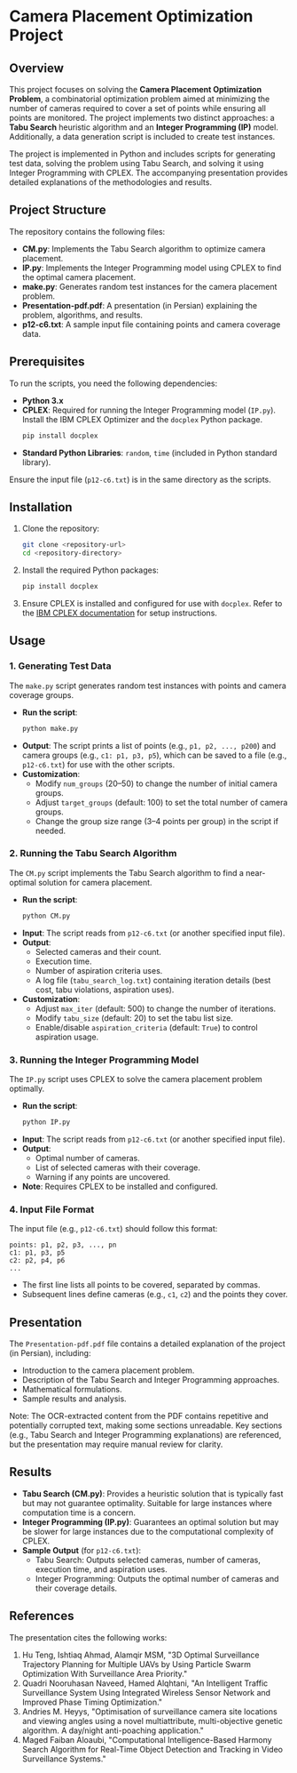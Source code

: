 # Camera Placement Optimization Project

## Overview
This project focuses on solving the **Camera Placement Optimization Problem**, a combinatorial optimization problem aimed at minimizing the number of cameras required to cover a set of points while ensuring all points are monitored. The project implements two distinct approaches: a **Tabu Search** heuristic algorithm and an **Integer Programming (IP)** model. Additionally, a data generation script is included to create test instances.

The project is implemented in Python and includes scripts for generating test data, solving the problem using Tabu Search, and solving it using Integer Programming with CPLEX. The accompanying presentation provides detailed explanations of the methodologies and results.

## Project Structure
The repository contains the following files:
- **CM.py**: Implements the Tabu Search algorithm to optimize camera placement.
- **IP.py**: Implements the Integer Programming model using CPLEX to find the optimal camera placement.
- **make.py**: Generates random test instances for the camera placement problem.
- **Presentation-pdf.pdf**: A presentation (in Persian) explaining the problem, algorithms, and results.
- **p12-c6.txt**: A sample input file containing points and camera coverage data.

## Prerequisites
To run the scripts, you need the following dependencies:
- **Python 3.x**
- **CPLEX**: Required for running the Integer Programming model (`IP.py`). Install the IBM CPLEX Optimizer and the `docplex` Python package.
  ```bash
  pip install docplex
  ```
- **Standard Python Libraries**: `random`, `time` (included in Python standard library).

Ensure the input file (`p12-c6.txt`) is in the same directory as the scripts.

## Installation
1. Clone the repository:
   ```bash
   git clone <repository-url>
   cd <repository-directory>
   ```
2. Install the required Python packages:
   ```bash
   pip install docplex
   ```
3. Ensure CPLEX is installed and configured for use with `docplex`. Refer to the [IBM CPLEX documentation](https://www.ibm.com/docs/en/cplex) for setup instructions.

## Usage

### 1. Generating Test Data
The `make.py` script generates random test instances with points and camera coverage groups.
- **Run the script**:
  ```bash
  python make.py
  ```
- **Output**: The script prints a list of points (e.g., `p1, p2, ..., p200`) and camera groups (e.g., `c1: p1, p3, p5`), which can be saved to a file (e.g., `p12-c6.txt`) for use with the other scripts.
- **Customization**:
  - Modify `num_groups` (20–50) to change the number of initial camera groups.
  - Adjust `target_groups` (default: 100) to set the total number of camera groups.
  - Change the group size range (3–4 points per group) in the script if needed.

### 2. Running the Tabu Search Algorithm
The `CM.py` script implements the Tabu Search algorithm to find a near-optimal solution for camera placement.
- **Run the script**:
  ```bash
  python CM.py
  ```
- **Input**: The script reads from `p12-c6.txt` (or another specified input file).
- **Output**:
  - Selected cameras and their count.
  - Execution time.
  - Number of aspiration criteria uses.
  - A log file (`tabu_search_log.txt`) containing iteration details (best cost, tabu violations, aspiration uses).
- **Customization**:
  - Adjust `max_iter` (default: 500) to change the number of iterations.
  - Modify `tabu_size` (default: 20) to set the tabu list size.
  - Enable/disable `aspiration_criteria` (default: `True`) to control aspiration usage.

### 3. Running the Integer Programming Model
The `IP.py` script uses CPLEX to solve the camera placement problem optimally.
- **Run the script**:
  ```bash
  python IP.py
  ```
- **Input**: The script reads from `p12-c6.txt` (or another specified input file).
- **Output**:
  - Optimal number of cameras.
  - List of selected cameras with their coverage.
  - Warning if any points are uncovered.
- **Note**: Requires CPLEX to be installed and configured.

### 4. Input File Format
The input file (e.g., `p12-c6.txt`) should follow this format:
```
points: p1, p2, p3, ..., pn
c1: p1, p3, p5
c2: p2, p4, p6
...
```
- The first line lists all points to be covered, separated by commas.
- Subsequent lines define cameras (e.g., `c1`, `c2`) and the points they cover.

## Presentation
The `Presentation-pdf.pdf` file contains a detailed explanation of the project (in Persian), including:
- Introduction to the camera placement problem.
- Description of the Tabu Search and Integer Programming approaches.
- Mathematical formulations.
- Sample results and analysis.

Note: The OCR-extracted content from the PDF contains repetitive and potentially corrupted text, making some sections unreadable. Key sections (e.g., Tabu Search and Integer Programming explanations) are referenced, but the presentation may require manual review for clarity.

## Results
- **Tabu Search (CM.py)**: Provides a heuristic solution that is typically fast but may not guarantee optimality. Suitable for large instances where computation time is a concern.
- **Integer Programming (IP.py)**: Guarantees an optimal solution but may be slower for large instances due to the computational complexity of CPLEX.
- **Sample Output** (for `p12-c6.txt`):
  - Tabu Search: Outputs selected cameras, number of cameras, execution time, and aspiration uses.
  - Integer Programming: Outputs the optimal number of cameras and their coverage details.

## References
The presentation cites the following works:
1. Hu Teng, Ishtiaq Ahmad, Alamqir MSM, "3D Optimal Surveillance Trajectory Planning for Multiple UAVs by Using Particle Swarm Optimization With Surveillance Area Priority."
2. Quadri Nooruhasan Naveed, Hamed Alqhtani, "An Intelligent Traffic Surveillance System Using Integrated Wireless Sensor Network and Improved Phase Timing Optimization."
3. Andries M. Heyys, "Optimisation of surveillance camera site locations and viewing angles using a novel multiattribute, multi-objective genetic algorithm. A day/night anti-poaching application."
4. Maged Faiban Aloaubi, "Computational Intelligence-Based Harmony Search Algorithm for Real-Time Object Detection and Tracking in Video Surveillance Systems."
